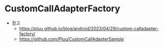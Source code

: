 # CustomCallAdapterFactory

- 참고
  - https://pluu.github.io/blog/android/2023/04/29/custom-calladapter-factory/
  - https://github.com/Pluu/CustomCallAdapterSample
